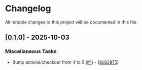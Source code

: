 # Changelog

All notable changes to this project will be documented in this file.

## [0.1.0] - 2025-10-03

### Miscellaneous Tasks

- Bump actions/checkout from 4 to 5 ([#1](https://github.com/aschey/termprofile/issues/1)) - ([8c82975](https://github.com/aschey/termprofile/commit/8c829757ce266e17e60d54958cea7fc41ddd8e4f))

<!-- generated by git-cliff -->
